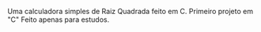 Uma calculadora simples de Raiz Quadrada feito em C. Primeiro projeto em "C"
Feito apenas para estudos.
